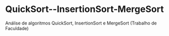 # QuickSort--InsertionSort-MergeSort
Análise de algoritmos QuickSort, InsertionSort e MergeSort (Trabalho de Faculdade)
